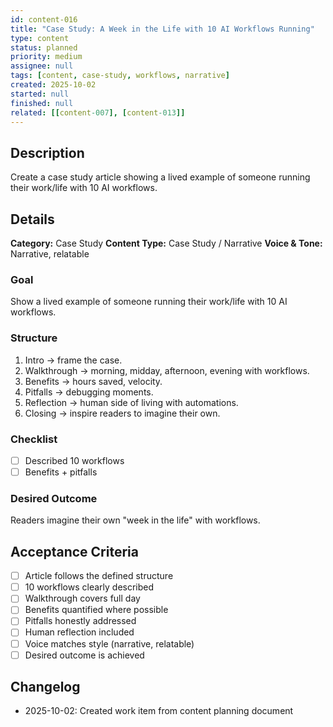```yaml
---
id: content-016
title: "Case Study: A Week in the Life with 10 AI Workflows Running"
type: content
status: planned
priority: medium
assignee: null
tags: [content, case-study, workflows, narrative]
created: 2025-10-02
started: null
finished: null
related: [[content-007], [content-013]]
---
```


## Description

Create a case study article showing a lived example of someone running their work/life with 10 AI workflows.

## Details

**Category:** Case Study
**Content Type:** Case Study / Narrative
**Voice & Tone:** Narrative, relatable

### Goal
Show a lived example of someone running their work/life with 10 AI workflows.

### Structure
1. Intro → frame the case.
2. Walkthrough → morning, midday, afternoon, evening with workflows.
3. Benefits → hours saved, velocity.
4. Pitfalls → debugging moments.
5. Reflection → human side of living with automations.
6. Closing → inspire readers to imagine their own.

### Checklist
- [ ] Described 10 workflows
- [ ] Benefits + pitfalls

### Desired Outcome
Readers imagine their own "week in the life" with workflows.

## Acceptance Criteria

- [ ] Article follows the defined structure
- [ ] 10 workflows clearly described
- [ ] Walkthrough covers full day
- [ ] Benefits quantified where possible
- [ ] Pitfalls honestly addressed
- [ ] Human reflection included
- [ ] Voice matches style (narrative, relatable)
- [ ] Desired outcome is achieved

## Changelog

- 2025-10-02: Created work item from content planning document

